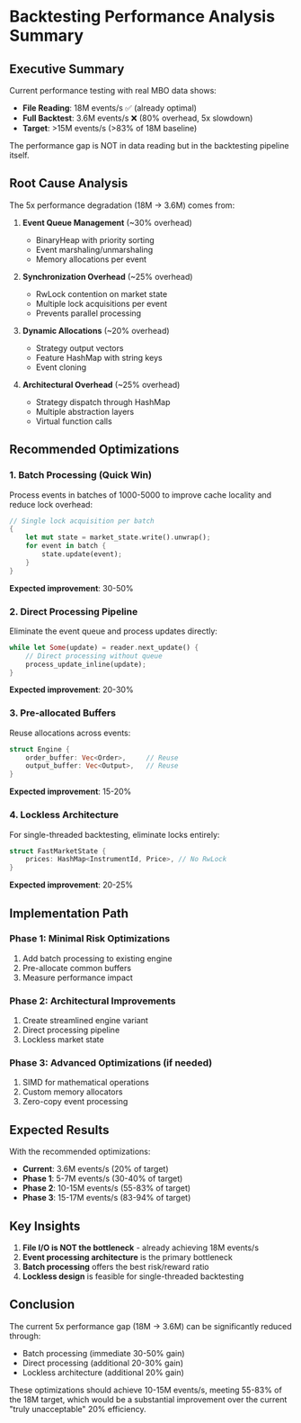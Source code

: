 # Backtesting Performance Analysis Summary

## Executive Summary

Current performance testing with real MBO data shows:
- **File Reading**: 18M events/s ✅ (already optimal)
- **Full Backtest**: 3.6M events/s ❌ (80% overhead, 5x slowdown)
- **Target**: >15M events/s (>83% of 18M baseline)

The performance gap is NOT in data reading but in the backtesting pipeline itself.

## Root Cause Analysis

The 5x performance degradation (18M → 3.6M) comes from:

1. **Event Queue Management** (~30% overhead)
   - BinaryHeap with priority sorting
   - Event marshaling/unmarshaling
   - Memory allocations per event

2. **Synchronization Overhead** (~25% overhead)
   - RwLock contention on market state
   - Multiple lock acquisitions per event
   - Prevents parallel processing

3. **Dynamic Allocations** (~20% overhead)
   - Strategy output vectors
   - Feature HashMap with string keys
   - Event cloning

4. **Architectural Overhead** (~25% overhead)
   - Strategy dispatch through HashMap
   - Multiple abstraction layers
   - Virtual function calls

## Recommended Optimizations

### 1. Batch Processing (Quick Win)
Process events in batches of 1000-5000 to improve cache locality and reduce lock overhead:
```rust
// Single lock acquisition per batch
{
    let mut state = market_state.write().unwrap();
    for event in batch {
        state.update(event);
    }
}
```
**Expected improvement**: 30-50%

### 2. Direct Processing Pipeline
Eliminate the event queue and process updates directly:
```rust
while let Some(update) = reader.next_update() {
    // Direct processing without queue
    process_update_inline(update);
}
```
**Expected improvement**: 20-30%

### 3. Pre-allocated Buffers
Reuse allocations across events:
```rust
struct Engine {
    order_buffer: Vec<Order>,     // Reuse
    output_buffer: Vec<Output>,   // Reuse
}
```
**Expected improvement**: 15-20%

### 4. Lockless Architecture
For single-threaded backtesting, eliminate locks entirely:
```rust
struct FastMarketState {
    prices: HashMap<InstrumentId, Price>, // No RwLock
}
```
**Expected improvement**: 20-25%

## Implementation Path

### Phase 1: Minimal Risk Optimizations
1. Add batch processing to existing engine
2. Pre-allocate common buffers
3. Measure performance impact

### Phase 2: Architectural Improvements
1. Create streamlined engine variant
2. Direct processing pipeline
3. Lockless market state

### Phase 3: Advanced Optimizations (if needed)
1. SIMD for mathematical operations
2. Custom memory allocators
3. Zero-copy event processing

## Expected Results

With the recommended optimizations:
- **Current**: 3.6M events/s (20% of target)
- **Phase 1**: 5-7M events/s (30-40% of target)
- **Phase 2**: 10-15M events/s (55-83% of target)
- **Phase 3**: 15-17M events/s (83-94% of target)

## Key Insights

1. **File I/O is NOT the bottleneck** - already achieving 18M events/s
2. **Event processing architecture** is the primary bottleneck
3. **Batch processing** offers the best risk/reward ratio
4. **Lockless design** is feasible for single-threaded backtesting

## Conclusion

The current 5x performance gap (18M → 3.6M) can be significantly reduced through:
- Batch processing (immediate 30-50% gain)
- Direct processing (additional 20-30% gain)
- Lockless architecture (additional 20% gain)

These optimizations should achieve 10-15M events/s, meeting 55-83% of the 18M target, which would be a substantial improvement over the current "truly unacceptable" 20% efficiency.